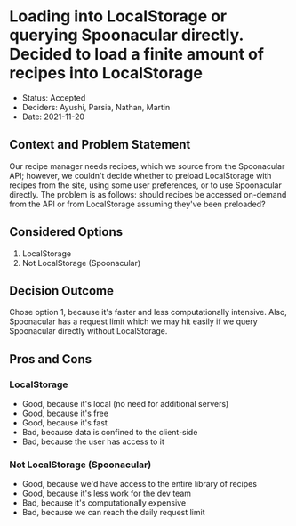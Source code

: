 # Loading into LocalStorage or querying Spoonacular directly. Decided to load a finite amount of recipes into LocalStorage

* Status: Accepted
* Deciders: Ayushi, Parsia, Nathan, Martin
* Date: 2021-11-20

## Context and Problem Statement

Our recipe manager needs recipes, which we source from the Spoonacular API; however, we couldn't decide whether to preload LocalStorage with recipes from the site, using some user preferences, or to use Spoonacular directly.
The problem is as follows: should recipes be accessed on-demand from the API or from LocalStorage assuming they've been preloaded?

## Considered Options

1. LocalStorage
2. Not LocalStorage (Spoonacular)

## Decision Outcome

Chose option 1, because it's faster and less computationally intensive. Also, Spoonacular has a request limit which we may hit easily if we query Spoonacular directly without LocalStorage.

## Pros and Cons

### LocalStorage

* Good, because it's local (no need for additional servers)
* Good, because it's free
* Good, because it's fast
* Bad, because data is confined to the client-side
* Bad, because the user has access to it

### Not LocalStorage (Spoonacular)

* Good, because we'd have access to the entire library of recipes
* Good, because it's less work for the dev team
* Bad, because it's computationally expensive
* Bad, because we can reach the daily request limit
